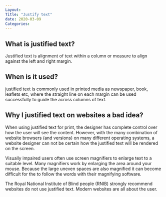 ```yaml
---
Layout: 
Title: "Justify text"
date: 2020-03-09
Categories:
---
```


## What is justified text?


Justified text is alignment of text within a column or measure to align against the left and right margin. 

## When is it used?

justified text is commonly used in printed media as newspaper, book, leaflets etc, where the straight line on
each margin can be used successfully to guide the across columns of text.

  ## Why I justified text on websites a bad idea?

When using justified text for print, the designer has complete control over how the user will see the content. 
However, with the many combination of website browsers (and versions) on many different operating systems, a 
website designer can not be certain how the justified text will be rendered on the screen.

 Visually impaired users often use screen magnifiers to enlarge text to a suitable level. Many magnifiers work 
 by enlarging the area around your mouse. Because the large uneven spaces are also magnified it can become difficult 
 for the to follow the words with their magnifying software.

 The Royal National Institute of Blind people (RNIB) strongly recommend websites do not use justified text. Modern 
 websites are all about the user.          